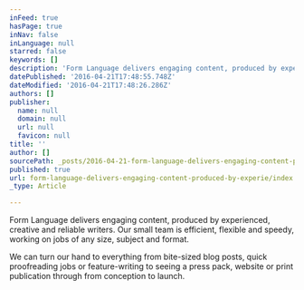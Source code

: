 ```yaml
---
inFeed: true
hasPage: true
inNav: false
inLanguage: null
starred: false
keywords: []
description: 'Form Language delivers engaging content, produced by experienced, creative and reliable writers. Our small team is efficient, flexible and speedy, working on jobs of any size, subject and format.'
datePublished: '2016-04-21T17:48:55.748Z'
dateModified: '2016-04-21T17:48:26.286Z'
authors: []
publisher:
  name: null
  domain: null
  url: null
  favicon: null
title: ''
author: []
sourcePath: _posts/2016-04-21-form-language-delivers-engaging-content-produced-by-experie.md
published: true
url: form-language-delivers-engaging-content-produced-by-experie/index.html
_type: Article

---
```

Form Language delivers engaging content, produced by experienced, creative and reliable writers. Our small team is efficient, flexible and speedy, working on jobs of any size, subject and format.

We can turn our hand to everything from bite-sized blog posts, quick proofreading jobs or feature-writing to seeing a press pack, website or print publication through from conception to launch.